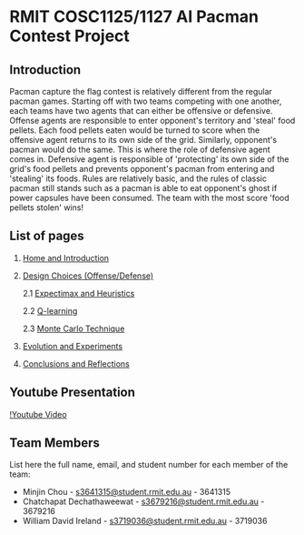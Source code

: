 # RMIT COSC1125/1127 AI Pacman Contest Project
## Introduction
Pacman capture the flag contest is relatively different from the regular pacman games. Starting off with two teams competing with one another, each teams have two agents that can either be offensive or defensive. Offense agents are responsible to enter opponent's territory and 'steal' food pellets. Each food pellets eaten would be turned to score when the offensive agent returns to its own side of the grid. Similarly, opponent's pacman would do the same. This is where the role of defensive agent comes in. Defensive agent is responsible of 'protecting' its own side of the grid's food pellets and prevents opponent's pacman from entering and 'stealing' its foods. Rules are relatively basic, and the rules of classic pacman still stands such as a pacman is able to eat opponent's ghost if power capsules have been consumed. The team with the most score 'food pellets stolen' wins!

## List of pages
1. [Home and Introduction]()
2. [Design Choices (Offense/Defense)](Design-Choices)

    2.1 [Expectimax and Heuristics](AI-Method-1)

    2.2 [Q-learning](AI-Method-2)

    2.3 [Monte Carlo Technique](AI-Method-3)
3. [Evolution and Experiments](Evolution)
4. [Conclusions and Reflections](Conclusions-and-Reflections)

## Youtube Presentation

[!Youtube Video](https://www.youtube.com/watch?v=SC5Mu-1GHfc&feature=youtu.be)

## Team Members

List here the full name, email, and student number for each member of the team:

* Minjin Chou - s3641315@student.rmit.edu.au - 3641315
* Chatchapat Dechathaweewat - s3679216@student.rmit.edu.au - 3679216
* William David Ireland - s3719036@student.rmit.edu.au - 3719036

